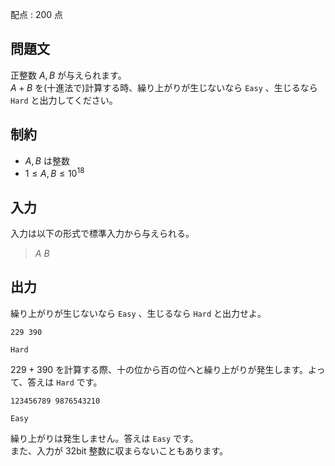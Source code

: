 配点 : $200$ 点

## 問題文

正整数 $A,B$ が与えられます。<br>
$A+B$ を(十進法で)計算する時、繰り上がりが生じないなら `Easy` 、生じるなら `Hard` と出力してください。

## 制約

- $A,B$ は整数
- $1 \le A,B \le 10^{18}$

## 入力

入力は以下の形式で標準入力から与えられる。

> $A$ $B$

## 出力

繰り上がりが生じないなら `Easy` 、生じるなら `Hard` と出力せよ。

```input1
229 390
```

```output1
Hard
```

$229+390$ を計算する際、十の位から百の位へと繰り上がりが発生します。よって、答えは `Hard` です。

```input2
123456789 9876543210
```

```output2
Easy
```

繰り上がりは発生しません。答えは `Easy` です。<br>
また、入力が $32$bit 整数に収まらないこともあります。